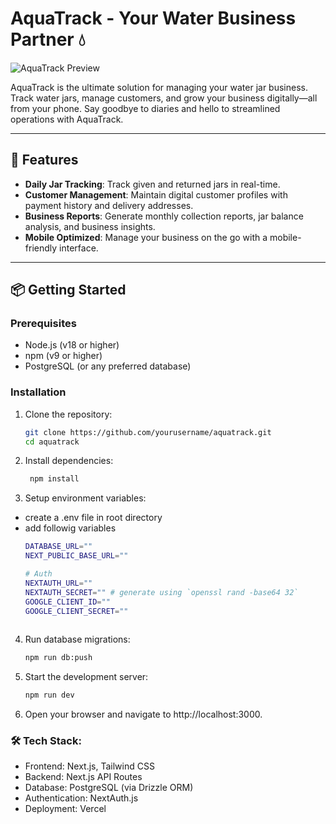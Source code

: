 # AquaTrack - Your Water Business Partner 💧

![AquaTrack Preview](https://www.aquatracker.in/preview-image.png)

AquaTrack is the ultimate solution for managing your water jar business. Track water jars, manage customers, and grow your business digitally—all from your phone. Say goodbye to diaries and hello to streamlined operations with AquaTrack.


---

## 🚀 Features

- **Daily Jar Tracking**: Track given and returned jars in real-time.
- **Customer Management**: Maintain digital customer profiles with payment history and delivery addresses.
- **Business Reports**: Generate monthly collection reports, jar balance analysis, and business insights.
- **Mobile Optimized**: Manage your business on the go with a mobile-friendly interface.

---

## 📦 Getting Started

### Prerequisites

- Node.js (v18 or higher)
- npm (v9 or higher)
- PostgreSQL (or any preferred database)

### Installation

1. Clone the repository:
   ```bash
   git clone https://github.com/yourusername/aquatrack.git
   cd aquatrack
2. Install dependencies:
   ```bash
    npm install
3. Setup environment variables:
  - create a .env file in root directory
  - add followig variables
    ```bash
    DATABASE_URL=""
    NEXT_PUBLIC_BASE_URL=""
    
    # Auth
    NEXTAUTH_URL=""
    NEXTAUTH_SECRET="" # generate using `openssl rand -base64 32`
    GOOGLE_CLIENT_ID=""
    GOOGLE_CLIENT_SECRET=""  
  
4. Run database migrations:
    ```bash
    npm run db:push

5. Start the development server:
    ```bash
    npm run dev

6. Open your browser and navigate to http://localhost:3000.

### 🛠️ Tech Stack:
  - Frontend: Next.js, Tailwind CSS
  - Backend: Next.js API Routes
  - Database: PostgreSQL (via Drizzle ORM)
  - Authentication: NextAuth.js
  - Deployment: Vercel


  
